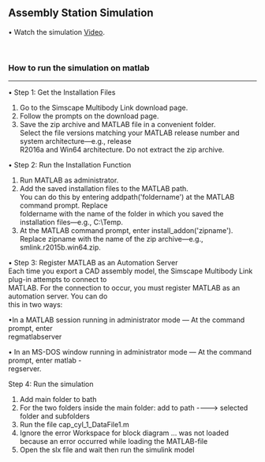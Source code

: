 ## Assembly Station Simulation
•  Watch the simulation [Video](https://drive.google.com/drive/folders/1jkxSLKmOqzhdLd-IJDAuipuNwi4f--Yh?usp=sharing).

<br />

> 
> 
### How to run the simulation on matlab
---
• Step 1: Get the Installation Files  
1. Go to the Simscape Multibody Link download page.  
2. Follow the prompts on the download page.  
3. Save the zip archive and MATLAB file in a convenient folder.  
Select the file versions matching your MATLAB release number and system architecture—e.g., release  
R2016a and Win64 architecture. Do not extract the zip archive.  

• Step 2: Run the Installation Function  
1. Run MATLAB as administrator.  
2. Add the saved installation files to the MATLAB path.  
You can do this by entering addpath('foldername') at the MATLAB command prompt. Replace  
foldername with the name of the folder in which you saved the installation files—e.g., C:\Temp.  
3. At the MATLAB command prompt, enter install_addon('zipname').  
Replace zipname with the name of the zip archive—e.g., smlink.r2015b.win64.zip.  


• Step 3: Register MATLAB as an Automation Server  
		Each time you export a CAD assembly model, the Simscape Multibody Link plug-in attempts to connect to  
		MATLAB. For the connection to occur, you must register MATLAB as an automation server. You can do  
		this in two ways:  

•In a MATLAB session running in administrator mode — At the command prompt, enter  
regmatlabserver

• In an MS-DOS window running in administrator mode — At the command prompt, enter matlab -  
regserver.  


Step 4: Run the simulation
 1. Add main folder to bath
 2. For the two folders inside the main folder:  add to path ----> selected folder and subfolders
 3. Run the file cap_cyl_1_DataFile1.m
 4. Ignore the error Workspace for block diagram ... was not loaded because an error occurred while loading the MATLAB-file
 5. Open the slx file and wait then run the simulink model

